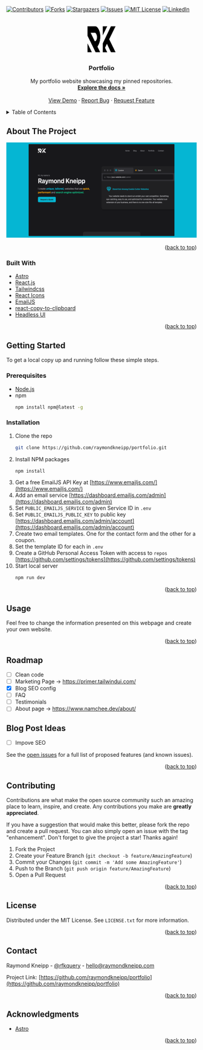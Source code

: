 <div id="top"></div>

<!-- PROJECT SHIELDS -->

[![Contributors][contributors-shield]][contributors-url]
[![Forks][forks-shield]][forks-url]
[![Stargazers][stars-shield]][stars-url]
[![Issues][issues-shield]][issues-url]
[![MIT License][license-shield]][license-url]
[![LinkedIn][linkedin-shield]][linkedin-url]

<!-- PROJECT LOGO -->
<br />
<div align="center">
  <a href="https://github.com/raymondkneipp/portfolio">
    <img src="public/logo-outline.svg" alt="Logo" width="80" height="80">
  </a>

<h3 align="center">Portfolio</h3>

  <p align="center">
		My portfolio website showcasing my pinned repositories.
    <br />
    <a href="https://github.com/raymondkneipp/portfolio"><strong>Explore the docs »</strong></a>
    <br />
    <br />
    <a href="https://portfolio.vercel.app/">View Demo</a>
    ·
    <a href="https://github.com/raymondkneipp/portfolio/issues">Report Bug</a>
    ·
    <a href="https://github.com/raymondkneipp/portfolio/issues">Request Feature</a>
  </p>
</div>

<!-- TABLE OF CONTENTS -->
<details>
  <summary>Table of Contents</summary>
  <ol>
    <li>
      <a href="#about-the-project">About The Project</a>
      <ul>
        <li><a href="#built-with">Built With</a></li>
      </ul>
    </li>
    <li>
      <a href="#getting-started">Getting Started</a>
      <ul>
        <li><a href="#prerequisites">Prerequisites</a></li>
        <li><a href="#installation">Installation</a></li>
      </ul>
    </li>
    <li><a href="#usage">Usage</a></li>
    <li><a href="#roadmap">Roadmap</a></li>
    <li><a href="#contributing">Contributing</a></li>
    <li><a href="#license">License</a></li>
    <li><a href="#contact">Contact</a></li>
    <li><a href="#acknowledgments">Acknowledgments</a></li>
  </ol>
</details>

<!-- ABOUT THE PROJECT -->

## About The Project

[![Portfolio Screen Shot][product-screenshot]](https://portfolio.vercel.app/)

<p align="right">(<a href="#top">back to top</a>)</p>

### Built With

- [Astro](https://astro.build/)
- [React.js](https://reactjs.org/)
- [Tailwindcss](https://tailwindcss.com/)
- [React Icons](https://react-icons.github.io/react-icons)
- [EmailJS](https://www.emailjs.com/)
- [react-copy-to-clipboard](https://www.npmjs.com/package/react-copy-to-clipboard)
- [Headless UI](https://headlessui.com/)

<p align="right">(<a href="#top">back to top</a>)</p>

<!-- GETTING STARTED -->

## Getting Started

To get a local copy up and running follow these simple steps.

### Prerequisites

- [Node.js](https://nodejs.org/en/)
- npm
  ```sh
  npm install npm@latest -g
  ```

### Installation

1. Clone the repo
   ```sh
   git clone https://github.com/raymondkneipp/portfolio.git
   ```
2. Install NPM packages
   ```sh
   npm install
   ```
3. Get a free EmailJS API Key at [https://www.emailjs.com/](https://www.emailjs.com/)
4. Add an email service [https://dashboard.emailjs.com/admin](https://dashboard.emailjs.com/admin)
5. Set `PUBLIC_EMAILJS_SERVICE` to given Service ID in `.env`
6. Set `PUBLIC_EMAILJS_PUBLIC_KEY` to public key [https://dashboard.emailjs.com/admin/account](https://dashboard.emailjs.com/admin/account)
7. Create two email templates. One for the contact form and the other for a coupon.
8. Set the template ID for each in `.env`
9. Create a GitHub Personal Access Token with access to `repos` [https://github.com/settings/tokens](https://github.com/settings/tokens)
10. Start local server
    ```sh
    npm run dev
    ```

<p align="right">(<a href="#top">back to top</a>)</p>

<!-- USAGE EXAMPLES -->

## Usage

Feel free to change the information presented on this webpage and create your own website.

<!-- _For more examples, please refer to the [Documentation](https://example.com)_ -->

<p align="right">(<a href="#top">back to top</a>)</p>

<!-- ROADMAP -->

## Roadmap

- [ ] Clean code
- [ ] Marketing Page -> https://primer.tailwindui.com/
- [x] Blog SEO config
- [ ] FAQ
- [ ] Testimonials
- [ ] About page -> https://www.namchee.dev/about/

## Blog Post Ideas

- [ ] Impove SEO

See the [open issues](https://github.com/raymondkneipp/portfolio/issues) for a full list of proposed features (and known issues).

<p align="right">(<a href="#top">back to top</a>)</p>

<!-- CONTRIBUTING -->

## Contributing

Contributions are what make the open source community such an amazing place to learn, inspire, and create. Any contributions you make are **greatly appreciated**.

If you have a suggestion that would make this better, please fork the repo and create a pull request. You can also simply open an issue with the tag "enhancement".
Don't forget to give the project a star! Thanks again!

1. Fork the Project
2. Create your Feature Branch (`git checkout -b feature/AmazingFeature`)
3. Commit your Changes (`git commit -m 'Add some AmazingFeature'`)
4. Push to the Branch (`git push origin feature/AmazingFeature`)
5. Open a Pull Request

<p align="right">(<a href="#top">back to top</a>)</p>

<!-- LICENSE -->

## License

Distributed under the MIT License. See `LICENSE.txt` for more information.

<p align="right">(<a href="#top">back to top</a>)</p>

<!-- CONTACT -->

## Contact

Raymond Kneipp - [@rfkquery](https://twitter.com/rfkquery) - hello@raymondkneipp.com

Project Link: [https://github.com/raymondkneipp/portfolio](https://github.com/raymondkneipp/portfolio)

<p align="right">(<a href="#top">back to top</a>)</p>

<!-- ACKNOWLEDGMENTS -->

## Acknowledgments

- [Astro](https://astro.build/)

<p align="right">(<a href="#top">back to top</a>)</p>

<!-- MARKDOWN LINKS & IMAGES -->
<!-- https://www.markdownguide.org/basic-syntax/#reference-style-links -->

[contributors-shield]: https://img.shields.io/github/contributors/raymondkneipp/portfolio.svg?style=for-the-badge
[contributors-url]: https://github.com/raymondkneipp/portfolio/graphs/contributors
[forks-shield]: https://img.shields.io/github/forks/raymondkneipp/portfolio.svg?style=for-the-badge
[forks-url]: https://github.com/raymondkneipp/portfolio/network/members
[stars-shield]: https://img.shields.io/github/stars/raymondkneipp/portfolio.svg?style=for-the-badge
[stars-url]: https://github.com/raymondkneipp/portfolio/stargazers
[issues-shield]: https://img.shields.io/github/issues/raymondkneipp/portfolio.svg?style=for-the-badge
[issues-url]: https://github.com/raymondkneipp/portfolio/issues
[license-shield]: https://img.shields.io/github/license/raymondkneipp/portfolio.svg?style=for-the-badge
[license-url]: https://github.com/raymondkneipp/portfolio/blob/master/LICENSE.txt
[linkedin-shield]: https://img.shields.io/badge/-LinkedIn-black.svg?style=for-the-badge&logo=linkedin&colorB=555
[linkedin-url]: https://linkedin.com/in/raymondkneipp
[product-screenshot]: public/screenshot.png
